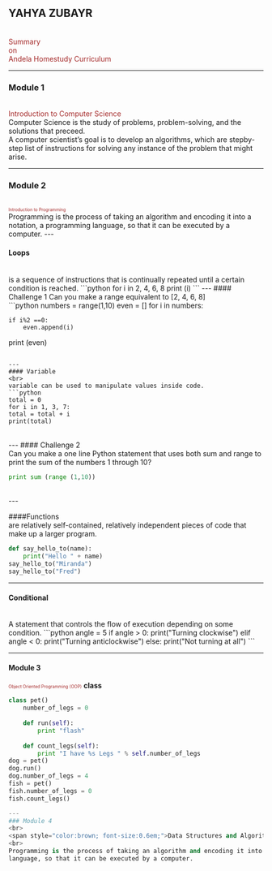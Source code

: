 

## YAHYA ZUBAYR
<br>
<span style="color:brown">Summary</span>
<br>
<span style="color:brown">on</span>
<br>
<span style="color:brown">Andela Homestudy Curriculum</span>

---

### Module 1
<br>
<span style="color:brown">Introduction to Computer Science</span>
<br>
Computer Science is the study of problems, problem-solving, and the solutions that preceed.
<br>
A computer scientist’s goal is to develop an algorithms, which are stepby-
step list of instructions for solving any instance of the problem that might arise.

---


### Module 2
<br>
<span style="color:brown; font-size:0.6em;">Introduction to Programming</span>
<br>
Programming is the process of taking an algorithm and encoding it into a notation, a programming
language, so that it can be executed by a computer.
---


#### Loops
<br>
is a sequence of instructions that is continually repeated until a certain condition is reached.
```python
for i in 2, 4, 6, 8
print (i)
```
---
#### Challenge 1
Can you make a range equivalent to [2, 4, 6, 8]
<br>
```python
numbers = range(1,10)
even = []
for i in numbers:
    
    if i%2 ==0:
        even.append(i)
print (even)
```

---
#### Variable
<br>
variable can be used to manipulate values inside code.
```python
total = 0
for i in 1, 3, 7:
total = total + i
print(total)
```
<br>
---
#### Challenge 2
<br>
Can you make a one line Python statement that uses both sum and range to print the sum of the numbers 1
through 10?
<br>

```python
print sum (range (1,10))
```
<br>
---

####Functions
<br>
are relatively self-contained, relatively independent pieces of code that make up a larger program.
```python
def say_hello_to(name):
	print("Hello " + name)
say_hello_to("Miranda")
say_hello_to("Fred")
```
---
#### Conditional
<br>
A statement that controls the flow of execution depending on some condition.
```python
angle = 5
if angle > 0:
print("Turning clockwise")
elif angle < 0:
print("Turning anticlockwise")
else:
print("Not turning at all")
```

---
#### Module 3
<span style="color:brown; font-size:0.6em;">Object Oriented Programming (OOP)</span>
**class**

```python
class pet()
	number_of_legs = 0
	
	def run(self):
		print "flash"
		
	def count_legs(self):
		print "I have %s Legs " % self.number_of_legs
dog = pet()
dog.run()
dog.number_of_legs = 4
fish = pet()
fish.number_of_legs = 0
fish.count_legs()

---
### Module 4
<br>
<span style="color:brown; font-size:0.6em;">Data Structures and Algorithms</span>
<br>
Programming is the process of taking an algorithm and encoding it into a notation, a programming
language, so that it can be executed by a computer.


